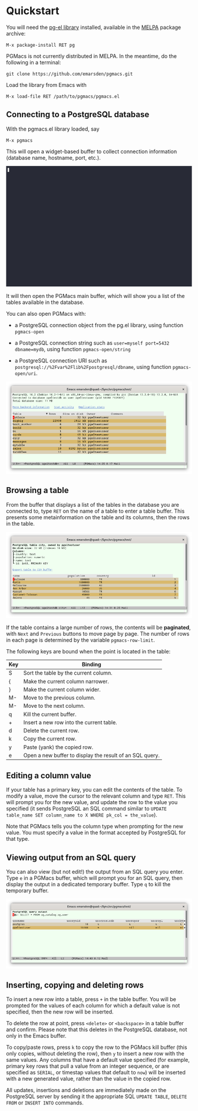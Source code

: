 # Quickstart

You will need the [pg-el library](https://github.com/emarsden/pg-el/) installed, available in
the [MELPA](https://melpa.org/) package archive:

    M-x package-install RET pg

PGMacs is not currently distributed in MELPA. In the meantime, do the following in a terminal:

    git clone https://github.com/emarsden/pgmacs.git

Load the library from Emacs with 

    M-x load-file RET /path/to/pgmacs/pgmacs.el


## Connecting to a PostgreSQL database

With the pgmacs.el library loaded, say 

    M-x pgmacs
    
This will open a widget-based buffer to collect connection information (database name, hostname,
port, etc.). 

![Screenshot connection widget](img/connect-widget-table-list.gif)

It will then open the PGMacs main buffer, which will show you a list of the tables available in the
database.

You can also open PGMacs with:

- a PostgreSQL connection object from the pg.el library, using function `pgmacs-open`

- a PostgreSQL connection string such as `user=myself port=5432 dbname=mydb`, using function
  `pgmacs-open/string`

- a PostgreSQL connection URI such as `postgresql://%2Fvar%2Flib%2Fpostgresql/dbname`, using
  function `pgmacs-open/uri`.


![Screenshot table list](img/screenshot-overview.png)



## Browsing a table

From the buffer that displays a list of the tables in the database you are connected to, type `RET` on
the name of a table to enter a table buffer. This presents some metainformation on the table and its
columns, then the rows in the table.

![Screenshot table](img/screenshot-table.png)

If the table contains a large number of rows, the contents will be **paginated**, with `Next` and
`Previous` buttons to move page by page. The number of rows in each page is determined by the
variable `pgmacs-row-limit`.

The following keys are bound when the point is located in the table: 


| Key       | Binding                                                             |
|-----------|---------------------------------------------------------------------|
| S         | Sort the table by the current column.                               |
| {         | Make the current column narrower.                                   |
| }         | Make the current column wider.                                      |
| M-<left>  | Move to the previous column.                                        |
| M-<right> | Move to the next column.                                            |
| q         | Kill the current buffer.                                            |
| +         | Insert a new row into the current table.                            |
| d         | Delete the current row.                                             |
| k         | Copy the current row.                                               |
| y         | Paste (yank) the copied row.                                        |
| e         | Open a new buffer to display the result of an SQL query.            |


## Editing a column value

If your table has a primary key, you can edit the contents of the table. To modify a value, move the
cursor to the relevant column and type `RET`. This will prompt you for the new value, and update the
row to the value you specified (it sends PostgreSQL an SQL command similar to `UPDATE table_name SET
column_name to X WHERE pk_col = the_value`).

Note that PGMacs tells you the column type when prompting for the new value. You must specify a
value in the format accepted by PostgreSQL for that type.



## Viewing output from an SQL query

You can also view (but not edit!) the output from an SQL query you enter. Type `e` in a PGMacs
buffer, which will prompt you for an SQL query, then display the output in a dedicated temporary
buffer. Type `q` to kill the temporary buffer.

![Screenshot table](img/screenshot-sql-query.png)



## Inserting, copying and deleting rows

To insert a new row into a table, press `+` in the table buffer. You will be prompted for the values
of each column for which a default value is not specified, then the new row will be inserted. 

To delete the row at point, press `<delete>` or `<backspace>` in a table buffer and confirm. Please
note that this deletes in the PostgreSQL database, not only in the Emacs buffer.

To copy/paste rows, press `k` to copy the row to the PGMacs kill buffer (this only copies, without
deleting the row), then `y` to insert a new row with the same values. Any columns that have a
default value specified (for example, primary key rows that pull a value from an integer sequence,
or are specified as `SERIAL`, or timestap values that default to `now`) will be inserted with a new
generated value, rather than the value in the copied row.

All updates, insertions and deletions are immediately made on the PostgreSQL server by sending it
the appropriate SQL `UPDATE TABLE`, `DELETE FROM` or `INSERT INTO` commands. 
